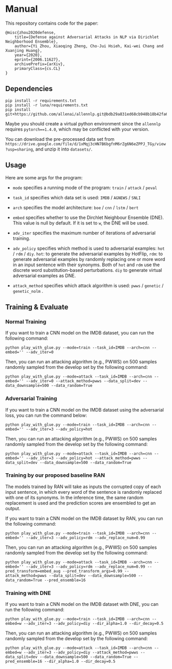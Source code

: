 # Manual


This repository contains code for the paper:

```
@misc{zhou2020defense,
    title={Defense against Adversarial Attacks in NLP via Dirichlet Neighborhood Ensemble},
    author={Yi Zhou, Xiaoqing Zheng, Cho-Jui Hsieh, Kai-wei Chang and Xuanjing Huang},
    year={2020},
    eprint={2006.11627},
    archivePrefix={arXiv},
    primaryClass={cs.CL}
}
```

## Dependencies

```
pip install -r requirements.txt
pip install -r luna/requirements.txt
pip install git+https://github.com/allenai/allennlp.git@bdb29a831ed68cb948b18b42fa61646b9ec11bf8
```

Maybe you should create a virtual python environment since the `allennlp` requires `pytorch==1.4.0`, which may be conflicted with your version.

You can download the pre-processed data set from `https://drive.google.com/file/d/1xMqj3cHN7B6bgfnM6rZg6N6eZPPJ_TGy/view?usp=sharing`, and unzip it into `datasets/`.

## Usage

Here are some args for the program:

- `mode` specifies a running mode of the program:  `train` / `attack` / `peval`

- `task_id` specifies which data set is used: `IMDB` / `AGNEWS` / `SNLI`

- `arch` specifies the model architecture: `boe` / `cnn` / `lstm` / `bert`

- `embed` specifies whether to use the Dirchlet Neighbour Ensemble (DNE). This value is null by default. If it is set to `w`, the DNE will be used.

- `adv_iter` specifies the maximum number of iterations of adversarial training.

- `adv_policy` specifies which method is used to adversarial examples: `hot` / `rdm` / `diy`. `hot`: to generate the adversarial examples by HotFlip, `rdm`: to generate adversarial examples by randomly replacing one or more word in an input sentence with their synonyms. Both of `hot` and `rdm` use the discrete word substitution-based perturbations. `diy` to generate virtual adversarial examples as DNE. 

- `attack_method` specifies which attack algorithm is used: `pwws` / `genetic` / `genetic_nolm` .

## Training & Evaluate

### Normal Training

If you want to train a CNN model on the IMDB dataset, you can run the following command:

```
python play_with_glue.py --mode=train --task_id=IMDB --arch=cnn --embed='' --adv_iter=0
```

Then, you can run an attacking algorithm (e.g., PWWS) on 500 samples randomly sampled from the develop set by the following command:

```
python play_with_glue.py --mode=attack --task_id=IMDB --arch=cnn --embed='' --adv_iter=0 --attack_method=pwws --data_split=dev --data_downsample=500 --data_random=True
```

### Adversarial Training

If you want to train a CNN model on the IMDB dataset using the adversarial loss, you can run the command below:

```
python play_with_glue.py --mode=train --task_id=IMDB --arch=cnn --embed='' --adv_iter=3 --adv_policy=hot
```

Then, you can run an attacking algorithm (e.g., PWWS) on 500 samples randomly sampled from the develop set by the following command:

```
python play_with_glue.py --mode=attack --task_id=IMDB --arch=cnn --embed='' --adv_iter=3 --adv_policy=hot --attack_method=pwws --data_split=dev --data_downsample=500 --data_random=True
```

### Training by our proposed baseline RAN

The models trained by RAN will take as inputs the corrupted copy of each input sentence, in which every word of the sentence is randomly replaced with one of its synonyms. In the inference time, the same random replacement is used and the prediction scores are ensembled to get an output.

If you want to train a CNN model on the IMDB dataset by RAN, you can run the following command:

```
python play_with_glue.py --mode=train --task_id=IMDB --arch=cnn --embed='' --adv_iter=3 --adv_policy=rdm --adv_replace_num=0.99
```

Then, you can run an attacking algorithm (e.g., PWWS) on 500 samples randomly sampled from the develop set by the following command:

```
python play_with_glue.py --mode=attack --task_id=IMDB --arch=cnn --embed='' --adv_iter=3 --adv_policy=rdm --adv_replace_num=0.99 --pred_transform=embed_aug --pred_transform_args=0.99 --attack_method=pwws --data_split=dev --data_downsample=500 --data_random=True --pred_ensemble=16
```

### Training with DNE

If you want to train a CNN model on the IMDB dataset with DNE, you can run the following command:

```
python play_with_glue.py --mode=train --task_id=IMDB --arch=cnn --embed=w --adv_iter=3 --adv_policy=diy --dir_alpha=1.0 --dir_decay=0.5
```

Then, you can run an attacking algorithm (e.g., PWWS) on 500 samples randomly sampled from the develop set by the following command:

```
python play_with_glue.py --mode=attack --task_id=IMDB --arch=cnn --embed=w --adv_iter=3 --adv_policy=diy --attack_method=pwws --data_split=dev --data_downsample=500 --data_random=True --pred_ensemble=16 --dir_alpha=1.0 --dir_decay=0.5
```

